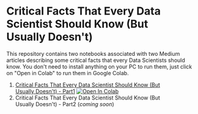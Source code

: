 # Critical Facts That Every Data Scientist Should Know (But Usually Doesn't)

This repository contains two notebooks associated with two Medium articles describing some critical facts that every Data Scientists should know. You don't need to install anything on your PC to run them, just click on "Open in Colab" to run them in Google Colab.

1. [Critical Facts That Every Data Scientist Should Know (But Usually Doesn't) - Part1](https://github.com/mnslarcher/critical-facts-that-every-data-scientist-should-know/blob/main/part1.ipynb) [![Open In Colab](https://colab.research.google.com/assets/colab-badge.svg)](https://colab.research.google.com/github/mnslarcher/critical-facts-that-every-data-scientist-should-know/blob/main/part1.ipynb)
3. Critical Facts That Every Data Scientist Should Know (But Usually Doesn't) - Part2 (*coming soon*)
